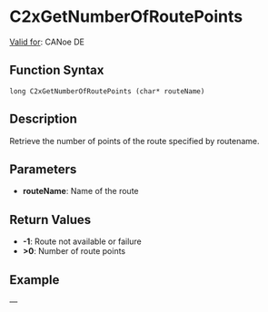 # C2xGetNumberOfRoutePoints

[Valid for](../../../Shared/FeatureAvailability.md): CANoe DE

## Function Syntax

```
long C2xGetNumberOfRoutePoints (char* routeName)
```

## Description

Retrieve the number of points of the route specified by routename.

## Parameters

- **routeName**: Name of the route

## Return Values

- **-1**: Route not available or failure
- **>0**: Number of route points

## Example

—